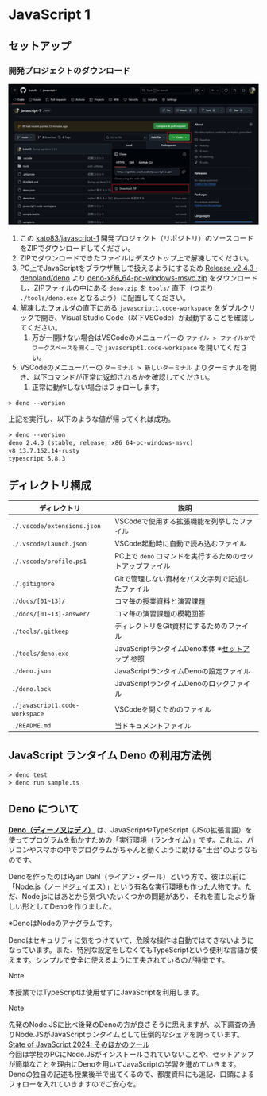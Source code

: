 # JavaScript 1

## セットアップ

### 開発プロジェクトのダウンロード

![](./_img/01.png)

1. この [kato83/javascript-1](https://github.com/kato83/javascript-1/tree/main) 開発プロジェクト（リポジトリ）のソースコードをZIPでダウンロードしてください。
2. ZIPでダウンロードできたファイルはデスクトップ上で解凍してください。
3. PC上でJavaScriptをブラウザ無しで扱えるようにするため [Release v2.4.3 · denoland/deno](https://github.com/denoland/deno/releases/tag/v2.4.3) より [deno-x86_64-pc-windows-msvc.zip](https://github.com/denoland/deno/releases/download/v2.4.3/deno-x86_64-pc-windows-msvc.zip) をダウンロードし、ZIPファイルの中にある `deno.zip` を `tools/` 直下（つまり `./tools/deno.exe` となるよう）に配置してください。
4. 解凍したフォルダの直下にある `javascript1.code-workspace` をダブルクリックで開き、Visual Studio Code（以下VSCode）が起動することを確認してください。
    1. 万が一開けない場合はVSCodeのメニューバーの `ファイル > ファイルかでワークスペースを開く…` で `javascript1.code-workspace` を開いてください。
5. VSCodeのメニューバーの `ターミナル > 新しいターミナル` よりターミナルを開き、以下コマンドが正常に返却されるかを確認してください。
    1. 正常に動作しない場合はフォローします。

```
> deno --version
```

上記を実行し、以下のような値が帰ってくれば成功。

```
> deno --version
deno 2.4.3 (stable, release, x86_64-pc-windows-msvc)
v8 13.7.152.14-rusty
typescript 5.8.3
```

## ディレクトリ構成

|ディレクトリ|説明|
|---|---|
| `./.vscode/extensions.json` | VSCodeで使用する拡張機能を列挙したファイル|
| `./.vscode/launch.json`  | VSCode起動時に自動で読み込むファイル |
| `./.vscode/profile.ps1`  | PC上で `deno` コマンドを実行するためのセットアップファイル |
| `./.gitignore`| Gitで管理しない資材をパス文字列で記述したファイル |
| `./docs/[01~13]/` | コマ毎の授業資料と演習課題 |
| `./docs/[01~13]-answer/` | コマ毎の演習課題の模範回答 |
| `./tools/.gitkeep` | ディレクトリをGit資材にするためのファイル |
| `./tools/deno.exe` | JavaScriptランタイムDeno本体 ※[セットアップ](#セットアップ) 参照 |
| `./deno.json` | JavaScriptランタイムDenoの設定ファイル |
| `./deno.lock` | JavaScriptランタイムDenoのロックファイル |
| `./javascript1.code-workspace` | VSCodeを開くためのファイル |
| `./README.md` | 当ドキュメントファイル |

## JavaScript ランタイム Deno の利用方法例

```
> deno test
> deno run sample.ts
```

## Deno について

**[Deno（ディーノ又はデノ）](https://github.com/denoland/deno)** は、JavaScriptやTypeScript（JSの拡張言語）を使ってプログラムを動かすための「実行環境（ランタイム）」です。これは、パソコンやスマホの中でプログラムがちゃんと動くように助ける"土台"のようなものです。

Denoを作ったのはRyan Dahl（ライアン・ダール）という方で、彼は以前に「Node.js（ノードジェイエス）」という有名な実行環境も作った人物です。ただ、Node.jsにはあとから気づいたいくつかの問題があり、それを直したより新しい形としてDenoを作りました。

※DenoはNodeのアナグラムです。

Denoはセキュリティに気をつけていて、危険な操作は自動ではできないようになっています。また、特別な設定をしなくてもTypeScriptという便利な言語が使えます。シンプルで安全に使えるように工夫されているのが特徴です。

> [!NOTE]
> 本授業ではTypeScriptは使用せずにJavaScriptを利用します。

> [!NOTE]
> 先発のNode.JSに比べ後発のDenoの方が良さそうに思えますが、以下調査の通りNode.JSがJavaScriptランタイムとして圧倒的なシェアを誇っています。  
> [State of JavaScript 2024: そのほかのツール](https://2024.stateofjs.com/ja-JP/other-tools/#runtimes)  
> 今回は学校のPCにNode.JSがインストールされていないことや、セットアップが簡単なことを理由にDenoを用いてJavaScriptの学習を進めていきます。  
> Denoの独自の記述も授業後半で出てくるので、都度資料にも追記、口頭によるフォローを入れていきますのでご安心を。

